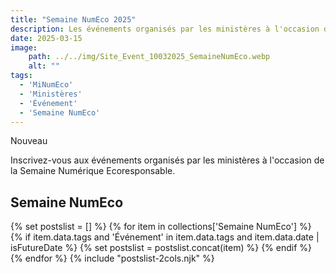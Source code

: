 ```yaml
---
title: "Semaine NumEco 2025"
description: Les événements organisés par les ministères à l'occasion de la semaine numérique responsable 2025
date: 2025-03-15
image:
    path: ../../img/Site_Event_10032025_SemaineNumEco.webp
    alt: ""
tags:
  - 'MiNumEco'
  - 'Ministères'
  - 'Événement'
  - 'Semaine NumEco'
---
```


<span class="fr-badge fr-badge--success fr-badge--no-icon">Nouveau</span>

<!-- chapô-->
Inscrivez-vous aux événements organisés par les ministères à l'occasion de la Semaine Numérique Ecoresponsable.
<!-- texte-->

## Semaine NumEco

{% set postslist = [] %} {% for item in collections['Semaine NumEco'] %} {% if item.data.tags and 'Événement' in item.data.tags and item.data.date | isFutureDate %} {% set postslist = postslist.concat(item) %} {% endif %} {% endfor %} {% include "postslist-2cols.njk" %}
